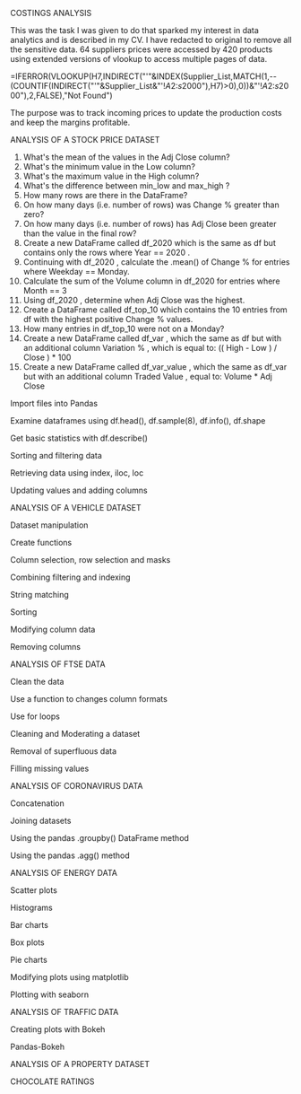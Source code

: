 COSTINGS ANALYSIS    

This was the task I was given to do that sparked my interest in data analytics and is described in my CV.
I have redacted to original to remove all the sensitive data.
64 suppliers prices were accessed by 420 products using extended versions of vlookup to access multiple pages of data.

=IFERROR(VLOOKUP(H7,INDIRECT("'"&INDEX(Supplier_List,MATCH(1,--(COUNTIF(INDIRECT("'"&Supplier_List&"'!$A$2:$s$2000"),H7)>0),0))&"'!$A$2:$s$2000"),2,FALSE),"Not Found")

The purpose was to track incoming prices to update the production costs and keep the margins profitable. 

ANALYSIS OF A STOCK PRICE DATASET

1. What's the mean of the values in the Adj Close column?
2. What's the minimum value in the Low column?
3. What's the maximum value in the High column?
4. What's the difference between min_low and max_high ?
5. How many rows are there in the DataFrame?
6. On how many days (i.e. number of rows) was Change % greater than zero?
7. On how many days (i.e. number of rows) has Adj Close been greater than the
value in the final row?
8. Create a new DataFrame called df_2020 which is the same as df but contains
only the rows where Year == 2020 .
9. Continuing with df_2020 , calculate the .mean() of Change % for entries where
Weekday == Monday.
10. Calculate the sum of the Volume column in df_2020 for entries where Month == 3
11. Using df_2020 , determine when Adj Close was the highest.
12. Create a DataFrame called df_top_10 which contains the 10 entries from df with
the highest positive Change % values.
13. How many entries in df_top_10 were not on a Monday?
14. Create a new DataFrame called df_var , which the same as df but with an
additional column Variation % , which is equal to:
(( High - Low ) / Close ) * 100
15. Create a new DataFrame called df_var_value , which the same as df_var but
with an additional column Traded Value , equal to:
Volume * Adj Close

  






   


Import files into Pandas

Examine dataframes using df.head(), df.sample(8), df.info(), df.shape

Get basic statistics with df.describe()

Sorting and filtering data

Retrieving data using index, iloc, loc

Updating values and adding columns

ANALYSIS OF A VEHICLE DATASET

Dataset manipulation

Create functions

Column selection, row selection and masks

Combining filtering and indexing

String matching

Sorting

Modifying column data

Removing columns

ANALYSIS OF FTSE DATA

Clean the data

Use a function to changes column formats

Use for loops

Cleaning and Moderating a dataset

Removal of superfluous data

Filling missing values

ANALYSIS OF CORONAVIRUS DATA

Concatenation

Joining datasets

Using the pandas .groupby() DataFrame method

Using the pandas .agg() method

ANALYSIS OF ENERGY DATA

Scatter plots

Histograms

Bar charts

Box plots

Pie charts

Modifying plots using matplotlib

Plotting with seaborn

ANALYSIS OF TRAFFIC DATA

Creating plots with Bokeh

Pandas-Bokeh

ANALYSIS OF A PROPERTY DATASET

CHOCOLATE RATINGS
